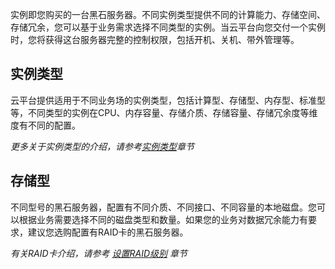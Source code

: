 实例即您购买的一台黑石服务器。不同实例类型提供不同的计算能力、存储空间、存储冗余，您可以基于业务需求选择不同类型的实例。当云平台向您交付一个实例时，您将获得这台服务器完整的控制权限，包括开机、关机、带外管理等。

## 实例类型
云平台提供适用于不同业务场的实例类型，包括计算型、存储型、内存型、标准型等，不同类型的实例在CPU、内存容量、存储介质、存储容量、存储冗余度等维度有不同的配置。

*更多关于实例类型的介绍，请参考[实例类型](/doc/product/386/7035)章节*

## 存储型

不同型号的黑石服务器，配置有不同介质、不同接口、不同容量的本地磁盘。您可以根据业务需要选择不同的磁盘类型和数量。如果您的业务对数据冗余能力有要求，建议您选购配置有RAID卡的黑石服务器。

*有关RAID卡介绍，请参考  [设置RAID级别](/doc/product/386/7142) 章节*
